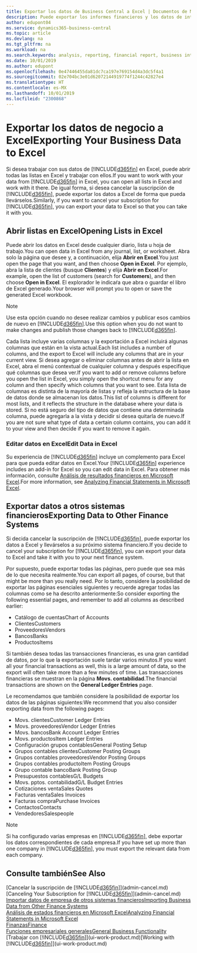 ```yaml
---
title: Exportar los datos de Business Central a Excel | Documentos de Microsoft
description: Puede exportar los informes financieros y los datos de inteligencia empresarial desde Business Central a Excel, o abrir los datos en Excel.
author: edupont04
ms.service: dynamics365-business-central
ms.topic: article
ms.devlang: na
ms.tgt_pltfrm: na
ms.workload: na
ms.search.keywords: analysis, reporting, financial report, business intelligence, BI, Excel
ms.date: 10/01/2019
ms.author: edupont
ms.openlocfilehash: 0e47446455da81dc7ca197e769154d4a3dc5f4a1
ms.sourcegitcommit: 02e704bc3e01d62072144919774f1244c42827e4
ms.translationtype: HT
ms.contentlocale: es-MX
ms.lasthandoff: 10/01/2019
ms.locfileid: "2300868"
---
```

# <a name="exporting-your-business-data-to-excel"></a><span data-ttu-id="737dc-103">Exportar los datos de negocio a Excel</span><span class="sxs-lookup"><span data-stu-id="737dc-103">Exporting Your Business Data to Excel</span></span>
<span data-ttu-id="737dc-104">Si desea trabajar con sus datos de [!INCLUDE[d365fin](includes/d365fin_md.md)] en Excel, puede abrir todas las listas en Excel y trabajar con ellos.</span><span class="sxs-lookup"><span data-stu-id="737dc-104">If you want to work with your data from [!INCLUDE[d365fin](includes/d365fin_md.md)] in Excel, you can open all lists in Excel and work with it there.</span></span> <span data-ttu-id="737dc-105">De igual forma, si desea cancelar la suscripción de [!INCLUDE[d365fin](includes/d365fin_md.md)], puede exportar los datos a Excel de forma que pueda llevárselos.</span><span class="sxs-lookup"><span data-stu-id="737dc-105">Similarly, if you want to cancel your subscription for [!INCLUDE[d365fin](includes/d365fin_md.md)], you can export your data to Excel so that you can take it with you.</span></span>

## <a name="opening-lists-in-excel"></a><span data-ttu-id="737dc-106">Abrir listas en Excel</span><span class="sxs-lookup"><span data-stu-id="737dc-106">Opening Lists in Excel</span></span>
<span data-ttu-id="737dc-107">Puede abrir los datos en Excel desde cualquier diario, lista u hoja de trabajo.</span><span class="sxs-lookup"><span data-stu-id="737dc-107">You can open data in Excel from any journal, list, or worksheet.</span></span> <span data-ttu-id="737dc-108">Abra solo la página que desee y, a continuación, elija **Abrir en Excel**.</span><span class="sxs-lookup"><span data-stu-id="737dc-108">You just open the page that you want, and then choose **Open in Excel**.</span></span> <span data-ttu-id="737dc-109">Por ejemplo, abra la lista de clientes (busque **Clientes**) y elija **Abrir en Excel**.</span><span class="sxs-lookup"><span data-stu-id="737dc-109">For example, open the list of customers (search for **Customers**), and then choose **Open in Excel**.</span></span> <span data-ttu-id="737dc-110">El explorador le indicaŕa que abra o guardar el libro de Excel generado.</span><span class="sxs-lookup"><span data-stu-id="737dc-110">Your browser will prompt you to open or save the generated Excel workbook.</span></span>  

> [!NOTE]
> <span data-ttu-id="737dc-111">Use esta opción cuando no desee realizar cambios y publicar esos cambios de nuevo en [!INCLUDE[d365fin](includes/d365fin_md.md)].</span><span class="sxs-lookup"><span data-stu-id="737dc-111">Use this option when you do not want to make changes and publish those changes back to [!INCLUDE[d365fin](includes/d365fin_md.md)].</span></span>  

<span data-ttu-id="737dc-112">Cada lista incluye varias columnas y la exportación a Excel incluirá algunas columnas que están en la vista actual.</span><span class="sxs-lookup"><span data-stu-id="737dc-112">Each list includes a number of columns, and the export to Excel will include any columns that are in your current view.</span></span> <span data-ttu-id="737dc-113">Si desea agregar o eliminar columnas antes de abrir la lista en Excel, abra el menú contextual de cualquier columna y después especifique qué columnas que desea ver.</span><span class="sxs-lookup"><span data-stu-id="737dc-113">If you want to add or remove columns before you open the list in Excel, you simply open the shortcut menu for any column and then specify which columns that you want to see.</span></span> <span data-ttu-id="737dc-114">Esta lista de columnas es distinta de la mayoría de listas y refleja la estructura de la base de datos donde se almacenan los datos.</span><span class="sxs-lookup"><span data-stu-id="737dc-114">This list of columns is different for most lists, and it reflects the structure in the database where your data is stored.</span></span> <span data-ttu-id="737dc-115">Si no está seguro del tipo de datos que contiene una determinada columna, puede agregarla a la vista y decidir si desea quitarla de nuevo.</span><span class="sxs-lookup"><span data-stu-id="737dc-115">If you are not sure what type of data a certain column contains, you can add it to your view and then decide if you want to remove it again.</span></span>  

### <a name="edit-data-in-excel"></a><span data-ttu-id="737dc-116">Editar datos en Excel</span><span class="sxs-lookup"><span data-stu-id="737dc-116">Edit Data in Excel</span></span>
<span data-ttu-id="737dc-117">Su experiencia de [!INCLUDE[d365fin](includes/d365fin_md.md)] incluye un complemento para Excel para que pueda editar datos en Excel.</span><span class="sxs-lookup"><span data-stu-id="737dc-117">Your [!INCLUDE[d365fin](includes/d365fin_md.md)] experience includes an add-in for Excel so you can edit data in Excel.</span></span> <span data-ttu-id="737dc-118">Para obtener más información, consulte [Análisis de resultados financieros en Microsoft Excel](finance-analyze-excel.md).</span><span class="sxs-lookup"><span data-stu-id="737dc-118">For more information, see [Analyzing Financial Statements in Microsoft Excel](finance-analyze-excel.md).</span></span>  

## <a name="exporting-data-to-other-finance-systems"></a><span data-ttu-id="737dc-119">Exportar datos a otros sistemas financieros</span><span class="sxs-lookup"><span data-stu-id="737dc-119">Exporting Data to Other Finance Systems</span></span>
<span data-ttu-id="737dc-120">Si decida cancelar la suscripción de [!INCLUDE[d365fin](includes/d365fin_md.md)], puede exportar los datos a Excel y llevárselos a su próximo sistema financiero.</span><span class="sxs-lookup"><span data-stu-id="737dc-120">If you decide to cancel your subscription for [!INCLUDE[d365fin](includes/d365fin_md.md)], you can export your data to Excel and take it with you to your next finance system.</span></span>  

<span data-ttu-id="737dc-121">Por supuesto, puede exportar todas las páginas, pero puede que sea más de lo que necesita realmente.</span><span class="sxs-lookup"><span data-stu-id="737dc-121">You can export all pages, of course, but that might be more than you really need.</span></span> <span data-ttu-id="737dc-122">Por lo tanto, considere la posibilidad de exportar las páginas esenciales siguientes y recuerde agregar todas las columnas como se ha descrito anteriormente:</span><span class="sxs-lookup"><span data-stu-id="737dc-122">So consider exporting the following essential pages, and remember to add all columns as described earlier:</span></span>  

* <span data-ttu-id="737dc-123">Catálogo de cuentas</span><span class="sxs-lookup"><span data-stu-id="737dc-123">Chart of Accounts</span></span>  
* <span data-ttu-id="737dc-124">Clientes</span><span class="sxs-lookup"><span data-stu-id="737dc-124">Customers</span></span>  
* <span data-ttu-id="737dc-125">Proveedores</span><span class="sxs-lookup"><span data-stu-id="737dc-125">Vendors</span></span>  
* <span data-ttu-id="737dc-126">Bancos</span><span class="sxs-lookup"><span data-stu-id="737dc-126">Banks</span></span>  
* <span data-ttu-id="737dc-127">Productos</span><span class="sxs-lookup"><span data-stu-id="737dc-127">Items</span></span>  

<span data-ttu-id="737dc-128">Si también desea todas las transacciones financieras, es una gran cantidad de datos, por lo que la exportación suele tardar varios minutos.</span><span class="sxs-lookup"><span data-stu-id="737dc-128">If you want all your financial transactions as well, this is a large amount of data, so the export will often take more than a few minutes of time.</span></span> <span data-ttu-id="737dc-129">Las transacciones financieras se muestran en la página **Movs. contabilidad**.</span><span class="sxs-lookup"><span data-stu-id="737dc-129">The financial transactions are shown on the **General Ledger Entries** page.</span></span>  

<span data-ttu-id="737dc-130">Le recomendamos que también considere la posibilidad de exportar los datos de las páginas siguientes:</span><span class="sxs-lookup"><span data-stu-id="737dc-130">We recommend that you also consider exporting data from the following pages:</span></span>  

* <span data-ttu-id="737dc-131">Movs. clientes</span><span class="sxs-lookup"><span data-stu-id="737dc-131">Customer Ledger Entries</span></span>  
* <span data-ttu-id="737dc-132">Movs. proveedores</span><span class="sxs-lookup"><span data-stu-id="737dc-132">Vendor Ledger Entries</span></span>  
* <span data-ttu-id="737dc-133">Movs. bancos</span><span class="sxs-lookup"><span data-stu-id="737dc-133">Bank Account Ledger Entries</span></span>  
* <span data-ttu-id="737dc-134">Movs. productos</span><span class="sxs-lookup"><span data-stu-id="737dc-134">Item Ledger Entries</span></span>  
* <span data-ttu-id="737dc-135">Configuración grupos contables</span><span class="sxs-lookup"><span data-stu-id="737dc-135">General Posting Setup</span></span>  
* <span data-ttu-id="737dc-136">Grupos contables clientes</span><span class="sxs-lookup"><span data-stu-id="737dc-136">Customer Posting Groups</span></span>  
* <span data-ttu-id="737dc-137">Grupos contables proveedores</span><span class="sxs-lookup"><span data-stu-id="737dc-137">Vendor Posting Groups</span></span>  
* <span data-ttu-id="737dc-138">Grupos contables producto</span><span class="sxs-lookup"><span data-stu-id="737dc-138">Item Posting Groups</span></span>  
* <span data-ttu-id="737dc-139">Grupo contable banco</span><span class="sxs-lookup"><span data-stu-id="737dc-139">Bank Posting Group</span></span>  
* <span data-ttu-id="737dc-140">Presupuestos contables</span><span class="sxs-lookup"><span data-stu-id="737dc-140">G/L Budgets</span></span>  
* <span data-ttu-id="737dc-141">Movs. pptos. contabilidad</span><span class="sxs-lookup"><span data-stu-id="737dc-141">G/L Budget Entries</span></span>  
* <span data-ttu-id="737dc-142">Cotizaciones venta</span><span class="sxs-lookup"><span data-stu-id="737dc-142">Sales Quotes</span></span>  
* <span data-ttu-id="737dc-143">Facturas venta</span><span class="sxs-lookup"><span data-stu-id="737dc-143">Sales Invoices</span></span>  
* <span data-ttu-id="737dc-144">Facturas compra</span><span class="sxs-lookup"><span data-stu-id="737dc-144">Purchase Invoices</span></span>  
* <span data-ttu-id="737dc-145">Contactos</span><span class="sxs-lookup"><span data-stu-id="737dc-145">Contacts</span></span>  
* <span data-ttu-id="737dc-146">Vendedores</span><span class="sxs-lookup"><span data-stu-id="737dc-146">Salespeople</span></span>  

> [!NOTE]  
>   <span data-ttu-id="737dc-147">Si ha configurado varias empresas en [!INCLUDE[d365fin](includes/d365fin_md.md)], debe exportar los datos correspondientes de cada empresa.</span><span class="sxs-lookup"><span data-stu-id="737dc-147">If you have set up more than one company in [!INCLUDE[d365fin](includes/d365fin_md.md)], you must export the relevant data from each company.</span></span>

## <a name="see-also"></a><span data-ttu-id="737dc-148">Consulte también</span><span class="sxs-lookup"><span data-stu-id="737dc-148">See Also</span></span>
<span data-ttu-id="737dc-149">[Cancelar la suscripción de [!INCLUDE[d365fin](includes/d365fin_md.md)]](admin-cancel.md)</span><span class="sxs-lookup"><span data-stu-id="737dc-149">[Canceling Your Subscription for [!INCLUDE[d365fin](includes/d365fin_md.md)]](admin-cancel.md)</span></span>  
[<span data-ttu-id="737dc-150">Importar datos de empresa de otros sistemas financieros</span><span class="sxs-lookup"><span data-stu-id="737dc-150">Importing Business Data from Other Finance Systems</span></span>](across-import-data-configuration-packages.md)  
[<span data-ttu-id="737dc-151">Análisis de estados financieros en Microsoft Excel</span><span class="sxs-lookup"><span data-stu-id="737dc-151">Analyzing Financial Statements in Microsoft Excel</span></span>](finance-analyze-excel.md)  
[<span data-ttu-id="737dc-152">Finanzas</span><span class="sxs-lookup"><span data-stu-id="737dc-152">Finance</span></span>](finance.md)  
[<span data-ttu-id="737dc-153">Funciones empresariales generales</span><span class="sxs-lookup"><span data-stu-id="737dc-153">General Business Functionality</span></span>](ui-across-business-areas.md)  
<span data-ttu-id="737dc-154">[Trabajar con [!INCLUDE[d365fin](includes/d365fin_md.md)]](ui-work-product.md)</span><span class="sxs-lookup"><span data-stu-id="737dc-154">[Working with [!INCLUDE[d365fin](includes/d365fin_md.md)]](ui-work-product.md)</span></span>  
